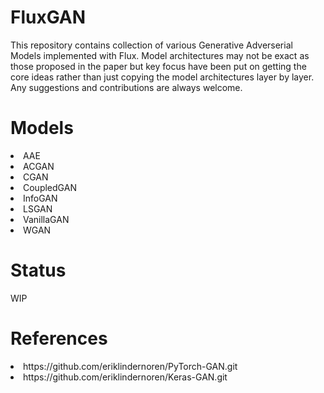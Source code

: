 # FluxGAN

This repository contains collection of various Generative Adverserial Models implemented with Flux. Model architectures may not be exact as those proposed in the paper but key focus have been put on getting the core ideas rather than just copying the model architectures layer by layer. Any suggestions and contributions are always welcome.

# Models
<li> AAE
<li> ACGAN
<li> CGAN
<li> CoupledGAN
<li> InfoGAN
<li> LSGAN
<li> VanillaGAN
<li> WGAN

# Status
  
  WIP

# References
<li> https://github.com/eriklindernoren/PyTorch-GAN.git
<li> https://github.com/eriklindernoren/Keras-GAN.git

